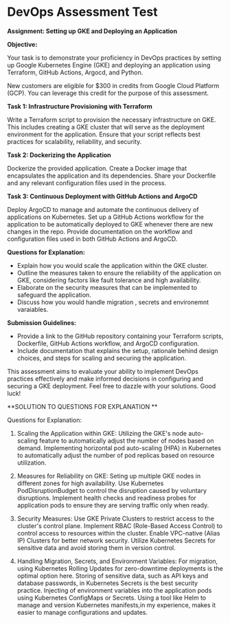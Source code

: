 # DevOps Assessment Test

**Assignment: Setting up GKE and Deploying an Application**

**Objective:**

Your task is to demonstrate your proficiency in DevOps practices by setting up Google Kubernetes Engine (GKE) and deploying an application using Terraform, GitHub Actions, Argocd,  and Python.

New customers are eligible for $300 in credits from Google Cloud Platform (GCP). You can leverage this credit for the purpose of this assessment.

**Task 1: Infrastructure Provisioning with Terraform**

Write a Terraform script to provision the necessary infrastructure on GKE. This includes creating a GKE cluster that will serve as the deployment environment for the application. Ensure that your script reflects best practices for scalability, reliability, and security.

**Task 2: Dockerizing the Application**

Dockerize the provided application. Create a Docker image that encapsulates the application and its dependencies. Share your Dockerfile and any relevant configuration files used in the process.

**Task 3: Continuous Deployment with GitHub Actions and ArgoCD**

Deploy ArgoCD to manage and automate the continuous delivery of applications on Kubernetes.
Set up a GitHub Actions workflow for the application to be automatically deployed to GKE whenever there are new changes in the repo. Provide documentation on the workflow and configuration files used in both GitHub Actions and ArgoCD.

**Questions for Explanation:**
   - Explain how you would scale the application within the GKE cluster.
   - Outline the measures taken to ensure the reliability of the application on GKE, considering factors like fault tolerance and high availability.
   - Elaborate on the security measures that can be implemented to safeguard the application.
   - Discuss how you would handle migration , secrets and environemnt varaiables.

**Submission Guidelines:**
- Provide a link to the GitHub repository containing your Terraform scripts, Dockerfile, GitHub Actions workflow, and ArgoCD configuration.
- Include documentation that explains the setup, rationale behind design choices, and steps for scaling and securing the application.


This assessment aims to evaluate your ability to implement DevOps practices effectively and make informed decisions in configuring and securing a GKE deployment. Feel free to dazzle with your solutions. Good luck!





**SOLUTION TO QUESTIONS FOR EXPLANATION **

Questions for Explanation:

1. Scaling the Application within GKE:
Utilizing the  GKE's node auto-scaling feature to automatically adjust the number of nodes based on demand.
Implementing horizontal pod auto-scaling (HPA) in Kubernetes to automatically adjust the number of pod replicas based on resource utilization.

2. Measures for Reliability on GKE:
Seting up multiple GKE nodes in different zones for high availability.
Use Kubernetes PodDisruptionBudget to control the disruption caused by voluntary disruptions.
Implement health checks and readiness probes for application pods to ensure they are serving traffic only when ready.

3. Security Measures:
Use GKE Private Clusters to restrict access to the cluster's control plane.
Implement RBAC (Role-Based Access Control) to control access to resources within the cluster.
Enable VPC-native (Alias IP) Clusters for better network security.
Utilize Kubernetes Secrets for sensitive data and avoid storing them in version control.

4. Handling Migration, Secrets, and Environment Variables:
For migration, using Kubernetes Rolling Updates for zero-downtime deployments is the optimal option here.
Storing of sensitive data, such as API keys and database passwords, in Kubernetes Secrets is the best security practice.
Injecting of  environment variables into the application pods using Kubernetes ConfigMaps or Secrets.
Using a tool like Helm to manage and version Kubernetes manifests,in my experience, makes it easier to manage configurations and updates.
